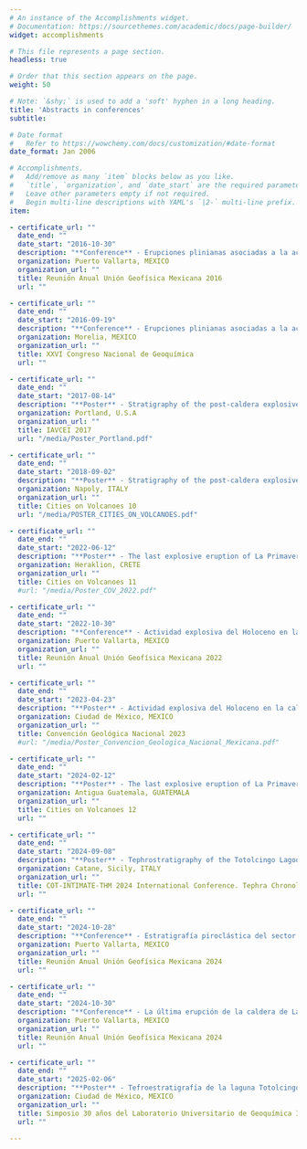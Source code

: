 ```yaml
---
# An instance of the Accomplishments widget.
# Documentation: https://sourcethemes.com/academic/docs/page-builder/
widget: accomplishments

# This file represents a page section.
headless: true

# Order that this section appears on the page.
weight: 50

# Note: `&shy;` is used to add a 'soft' hyphen in a long heading.
title: 'Abstracts in conferences'
subtitle:

# Date format
#   Refer to https://wowchemy.com/docs/customization/#date-format
date_format: Jan 2006

# Accomplishments.
#   Add/remove as many `item` blocks below as you like.
#   `title`, `organization`, and `date_start` are the required parameters.
#   Leave other parameters empty if not required.
#   Begin multi-line descriptions with YAML's `|2-` multi-line prefix.
item:

- certificate_url: ""
  date_end: ""
  date_start: "2016-10-30"
  description: "**Conference** - Erupciones plinianas asociadas a la actividad post-caldera de La Primavera, Jalisco."
  organization: Puerto Vallarta, MEXICO
  organization_url: ""
  title: Reunión Anual Unión Geofísica Mexicana 2016
  url: ""

- certificate_url: ""
  date_end: ""
  date_start: "2016-09-19"
  description: "**Conference** - Erupciones plinianas asociadas a la actividad post-caldera de La Primavera, Jalisco."
  organization: Morelia, MEXICO
  organization_url: ""
  title: XXVI Congreso Nacional de Geoquímica
  url: ""

- certificate_url: ""
  date_end: ""
  date_start: "2017-08-14"
  description: "**Poster** - Stratigraphy of the post-caldera explosive volcanism of the La Primavera Caldera, Jalisco, Mexico."
  organization: Portland, U.S.A
  organization_url: ""
  title: IAVCEI 2017
  url: "/media/Poster_Portland.pdf"

- certificate_url: ""
  date_end: ""
  date_start: "2018-09-02"
  description: "**Poster** - Stratigraphy of the post-caldera explosive volcanism of the La Primavera Caldera Volcanic Complex, Jalisco, Mexico."
  organization: Napoly, ITALY
  organization_url: ""
  title: Cities on Volcanoes 10
  url: "/media/POSTER_CITIES_ON_VOLCANOES.pdf"

- certificate_url: ""
  date_end: ""
  date_start: "2022-06-12"
  description: "**Poster** - The last explosive eruption of La Primavera caldera, Jalisco, Mexico."
  organization: Heraklion, CRETE
  organization_url: ""
  title: Cities on Volcanoes 11
  #url: "/media/Poster_COV_2022.pdf"

- certificate_url: ""
  date_end: ""
  date_start: "2022-10-30"
  description: "**Conference** - Actividad explosiva del Holoceno en la caldera de La Primavera, Jalisco, México."
  organization: Puerto Vallarta, MEXICO
  organization_url: ""
  title: Reunión Anual Unión Geofísica Mexicana 2022
  url: ""

- certificate_url: ""
  date_end: ""
  date_start: "2023-04-23"
  description: "**Poster** - Actividad explosiva del Holoceno en la caldera de La Primavera."
  organization: Ciudad de México, MEXICO
  organization_url: ""
  title: Convención Geológica Nacional 2023
  #url: "/media/Poster_Convencion_Geologica_Nacional_Mexicana.pdf"

- certificate_url: ""
  date_end: ""
  date_start: "2024-02-12"
  description: "**Poster** - The last explosive eruption of La Primavera caldera, Jalisco, Mexico."
  organization: Antigua Guatemala, GUATEMALA
  organization_url: ""
  title: Cities on Volcanoes 12
  url: ""

- certificate_url: ""
  date_end: ""
  date_start: "2024-09-08"
  description: "**Poster** - Tephrostratigraphy of the Totolcingo Lagoon, Serdan Oriental Basin, Mexico."
  organization: Catane, Sicily, ITALY
  organization_url: ""
  title: COT-INTIMATE-THM 2024 International Conference. Tephra Chronology, Stratigraphy, Hazards & Climate
  url: ""

- certificate_url: ""
  date_end: ""
  date_start: "2024-10-28"
  description: "**Conference** - Estratigrafía piroclástica del sector suroeste del estratovolcán Pico de Orizaba, Puebla-Veracruz, México."
  organization: Puerto Vallarta, MEXICO
  organization_url: ""
  title: Reunión Anual Unión Geofísica Mexicana 2024
  url: ""

- certificate_url: ""
  date_end: ""
  date_start: "2024-10-30"
  description: "**Conference** - La última erupción de la caldera de La Primavera, Jalisco, México."
  organization: Puerto Vallarta, MEXICO
  organization_url: ""
  title: Reunión Anual Unión Geofísica Mexicana 2024
  url: ""

- certificate_url: ""
  date_end: ""
  date_start: "2025-02-06"
  description: "**Poster** - Tefroestratigrafía de la laguna Totolcingo, Cuenca Serdán Oriental, México."
  organization: Ciudad de México, MEXICO
  organization_url: ""
  title: Simposio 30 años del Laboratorio Universitario de Geoquímica Isotópica
  url: ""

---
```

